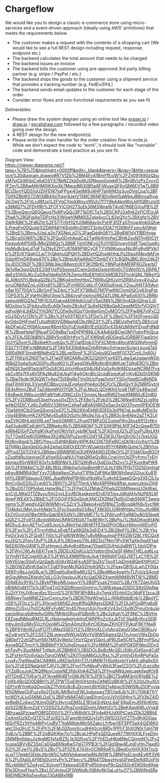 # Chargeflow
We would like you to design a classic e-commerce store using micro-services and a event-driven approach (ideally using AWS’ primitives) that meets the requirements below.

- The customer makes a request with the contents of a shopping cart (We would like to see a full REST design including request, response, endpoint etc.)
- The backend calculates the total amount that needs to be charged
- The backend issues an invoice
- The backend bills the customer using pre-approved 3rd party billing partner (e.g. stripe / PayPal / etc.)
- The backend ships the goods to the customer using a shipment service that provides a tracking number (e.g. FedEx/DHL)
- The backend sends email updates to the customer for each stage of the order
- Consider error flows and non-functional requirements as you see fit

Deliverables:

- Please draw the system diagram using an online tool like [eraser.io](https://eraser.io) / [draw.io](http://draw.io) / [excalidraw.com](http://excalidraw.com) followed by a few paragraphs / recorded video going over the design.
- A REST design for the new endpoint(s)
- Please write the main handler for the order creation flow in node.js. While we don’t expect the code to “work”, it should look like “runnable” code and demonstrate a best practice as you see fit.

Diagram View:</br>
https://viewer.diagrams.net/?tags=%7B%7D&highlight=0000ff&edit=_blank&layers=1&nav=1&title=sequence%20diagram.drawio#R7V1Zb%2BM4Ev41BmYfEuiW%2FZij091A90zQbuzM7stCkWhbiCx6dOSYX78kRZ2kbDoWJSfNxgxi0xIpkR%2Bril8VizPzZvvyOfF2m%2B8wANHM0IKXmXk7MwzdMi30B5e8FiWuaxQF6yQM6EV1wTL8B9BCjZbmYQDS1oUZhFEW7tqFPoxj4GetMi9J4HP7shWM2q3uvDVgCpa%2BF7Glf4ZBtilK57ZWl38B4XpTtqxr9JetV15MC9KNF8DnRpH5aWbeJBBmxaftyw2IcOeV%2FVLcd9fza%2FVgCYgzkRtovz95UU7f7Y8kAAkqWoLkKfQBfczstXx39MQ7%2FDHfRt%2FCFYjCGH273oEk3IIM3WneRrT4vi67ft6EGVjuPB%2Ff%2BoxQgcrQ6GQeug7fo6PvQQJ3P71kDfCTa%2BSCKPJ2afhA2sYlCfDzJA2fwA%2BQFqjApTDPcHs31Wjjwh1MMlSSZglqAxcCL82eQYo%2BXsfg%2BVOARrR8K%2Fd6Zjh%2F57jTr0H1Q1U0M68av0cPsHF3fZFx07mop4InkGQhwlLPregFn0DQuldrXZDAPA6YK9xb9In2iWOTSrtIoODA7YOXRhFFxmcA0Wglr%2BgS%2BmsJUjpLq2n7XGNeLzG%2FaeDddh061%2Bg8W1dV11BEHyga%2Bcg0GWR%2BjZ%2FQu0DyhAqdCp2TwtNi4HmfwCBHA2xoN17mRXCtYKpgioAiAtP5XBJMbQ5MQz%2BMFTgVONEvjj2fUIY6DDivwyhS4FTgpOupKcHpMuBcbsLdTqFToZNyEZPCc87A89PWCyOFTYVN9KupuxNic8Fg8y6PVki1b%2FErKYQqhCLwTYrQkkhuQPQH%2BDvHQ2holAHtgLPs26soXMeo6AFmGdziAYmDK8wp47II%2Bo%2BtgUbYaA9qOYDmbTVY1cBQINJBKL6lmZdkZf0xJDOClN2F%2BO3INb3jkcI88enzU6Y3K2fBrKLY8NPuHbMERF6GZkarbl73k1vRw3qvjQt2EE2StFHzPS5osox2Cwm2pXeGsqixHtjq0cTGWmfG%2BjPA7deEzS1A0iJKcZuG9gl1dpKe5fj7kZemof9zE8YdGOiiMDBZGFhnAQNL78BgYQ4LA9bV0YUBpkaQ2NU%2BKg4mHmHbsC7tRWuQHUvrH2RWUiysy4Vu2uivrruONbfalZmLy0Xjn91%2B%2FmIW0CqbLrFOK65pXmqLY2ouJhNT81tAyno9ar10770SA%2BrGmF1pZ4nLY%2FXT9IBsD7M7PwKNCIym0QCjy63raPgtTOPS3l%2FVgHhj3Rg13mq%2B4zygFnjphnzR6Zd7L0NLAPwEqIO0%2BRkjzekgzbWGQ1pZ19FI03UGakxdA0KNdUUsEV5aONN%2Bh1m4QkjIQhgr2J0MOx0ps%2Fb4zu0jcEcA0kTeglvZ8cAzF3oXeN26BgQe62agdMS5rfVOQVrTxqfyoWnjL84Dj2YHj3N7YCOfw9oXQqY0nj6ejGmOvMOO%2FPw8Rl7vjPxC2yOJ3jDyfz1ZN%2F%2Bx%2Fn03T8D3%2FDq%2F%2BeO%2F5tOFyeocQSbyOdxGHjFmefTiJtuWi60VjDMaoIgEDbJ96Z3Y%2FL2BEUxIheYd%2BXcUd4bDFwlJCYK9A1cxaprR6mHDoYuEVqABh1EztQODvX35AfzMi9eYlDyqPdNdlIK%2BxeHpleFRNupFGO9eBq7xxEhPlPl8NLCK4AdIdzBOwUMYhdnrPhiQcaa%2FEAJ5E0bBN%2B8V5vid0IrHfyy%2FXW9gEv6DGegSJGRBRFFiaq0rlvjOUiYQ5vm%2BxIbeKfruvbQu%2FOalfDob37hFIiCMr6n4IhcdiWQWqfvnmDD327YiTINFjcNBKdId%2FTAV5X35b8AqjZnhRHgkc0ylrwsivSiJwrLkuxd7a5DiR0d9tIF5imdHBNdhiiQ%2BLveI5tmF%2FiOxbu9Q1xeftF0CfZCmIL0s60U%2F11WzjX2N0fTw%2FIw0F6KOMjRuOKS2QhIHYxirKEPLdwGaUgdamWGhWBd25gAa1IxAOIGPoJRodKG%2Fagg5WuRRxRmBVdMjUerTbRgERD%2BmqDNQX3wjl91adckPOuS4CKLbVxHRoxt0I4iJ84VoGvRs9jX6DzswNCRM7FvsybCv9fq7fXvAV5PAzMu82gUkaYI4whOknBIcQcqdEpqsKaFrrKy8ZbGh5KN8%2Bai7bqkrW3jQWTy4exT5iXBgReTVn0tUcPsae1vIgYYSGyfipp6Cp8kNDk4seTjhhKVgLXVxm6ClBbvcUgJEvgAxnPnk4oONCFn%2BvlQyY3iZMRfGytnIDE4sRmmZBuFTaZdibmWGt1YQK%2FsLMq2LQOHKhG1cq8TMFOs46wzsFE6sBwdL9WqJxnWFaNYqKJ0NlCzDvTSmxpLNuuIRWlZhsqXM8R0JEDnBG0%2FV2DRBIug53oeHvuso0vZEh%2FE8p%2Fzb3%2BCWNw9VNZzLig9IgwHkD5DlCYJi6cZqRi5V336HmCzKwFaBVA5IjRIIZeSac0xQ037nvm0PEtOEW7Ga1djHtCIb2GwQSong2s47C%2Bi28XgEkN93DEEb3nPNOgLeul6uMDq3vyVq4EBNknHK2XPDMy45u8SOtSzfjc9Rs9p7oLg%2BR3c4n6NIe2aZTKZlJtpaZVKO6HLkbIVRLseT1xeGOMtR%2Fuq0YMPzOZZumpF8jv2kxz6fI12vNryAaS1udgl8CpEdiH%2BNwkc8b%2B5A8OkF%2FSXK9PbLN1F342cQgwR7DtstRN4DiGrPZpYgIKVkxPxH7AtVfsYJyb9K1pzE%2FXGngUQ%2FIzsPlJ9xLKHYcTTOeXDg6O59lMse3X24NZ6Pu2sojKC0dY1lEZW3U7bnQhOG7z7pxUGQRG8ny8gob%2BfUYgyJJ54f4lhBdiIyWPK4kCDK7SlFeBjCoDkf4cGyXsrt%2BQ7ljWkLQsnQpGGJk42whaUGKOrEEI1PrWUakhIx95YHNNRrQohe%2BIVIusJPFodZSIjTGY4%2BRdqvSBWBf9Od3UtfW94WD2D8kOI%2FX1d4ObnBGOfxZxqIfdRuVqxtyeOFaYpelSSvaNUUYsbQR5eQvBjlLCneiVmOtiZPvfrmvTvEHpbmez95yW8XF83yfx3dB9Wq%2B7QWi8lyUSgE0qZN2yx%2FKulx8qPW80A%2FKM4bC%2F48Lf6SLi9Nb0w1o5pBtoHBYULhLF6N7Pl5rTDG5DimhIafp6gu8lMRR40kFYxy7O8dgNpoCKuhdT1PNrZdF8Kq1BKWh0eqUl2iucXu81FhH%2B9Pldquxo374KLJkadNWeP9HWuHbsWs7LvAchESaeeDQrg3VECILfu8mCySpX33UZcst40%2BXt1%2FbT70mlLVMz49PRNlp8ftaLxoavczkgxZjh9%2BuD0770PhiAeLHatw9jkZT%2FPeCIUZMgkZP6wb2DSMNgejsUOkWwLsriCVLNKeOTfZ9uyu1hhj2ynLEiof8OkxpkenHDy87dTmxJdKdAHvNzP6XLM4nwFWE4X%2BIbE%2FOGOjFjfSGqSloikXNClZKSNd7kd5UOgbSNWT3wpqvems%2FwpdVJQXWjWMnyCSZrV%2Bekg4ykl5f8feZToIBcqdAfK8v5ycfMr7O4k4xLtMeUsvHiAkbt%2Foc5sox6s034kuTXBI3DLGiRhWjtdpJYjhuJfu9BKEk2VOuVxliI1BeOKRxQab1EK5XN%2BfpME7Tc%2FAVunPGqR8Du8GS5bwKsiQ52%2Fo917J8zdoWAVeUMWGf6G67Tw8EWn%2BkPpJ%2BADKgpKtANjMG5vJL4ncAETIvCx85JxnLhJNtniYaUl8H8TFESkj0PiVOBzcHljImniWEIvPOS%2Fxo%2FL4Trnnfd9uLpEgbTEaX6Q5k3sEjD4%2Bi28pFl%2BC%2BrYksPgGV3vb%2FQg9TYj0s%2Fg90WW9e7u8yM8juumqiFPKIIZBrf28LY6CQx8evJSQ%2Fpiy13yP%2BJLR%2BGwpU79L4BZSU7Nm7jPv5WTaXkj0qdX1qdNiEE6ONxG6W%2FsHmwcLdh4oKn8Smai7GpeIG3UHxIJlaBWTL1doVDPw%2FWyCWLArX8XjTyw%2BDEcXDsKUJz5Yplbtn5InOaSF4MmTHELsq6Lyz1zYmNY52CpieX0Uk3%2FWULKM6ff9mkJIukY66RdhFOd2J18TLzCYR%2FG9jVEUac50q5yQzQadLijGiAxW2aFkuASP3oZkVTpoX1JsDmjkBQeXhtPptCI%2BOWZd5nKiSaOyTZgEF6gnMcRQj5ZHo63RZc%2FeayOB1DJLwh2Y0QxS997rvReJJpG6Lw%2B5qdtIu9wl6wMU32%2BkqMkp4owHyTLFnUzS4oxddrGguMmpZKtephOdLLO3y1ppipuUKzXcQaIDRj2XwmWNM8VNTi8%2BMD059dEAc9Y4U%2BykPNkxjMUxpuyYi%2B0PVuzk2Ysb0%2BJYK7ZdeUhGSnBi9AOqN11Tb%2BTn4TxO3QDIRnomDnnVyc7UWlEekaaJG5DCS9z0DpNwDJ2iiYYHJV6cen6xc1fzcnS%2FR7RF9PrB8zJtvTgnkVEhhh02y36dFE1zcaJ8X6RtjwyTpxMNEZ2ovCxnrxJtw%2BD67HgWlrwULLrRj6dfdddEnb%2BpoYCnS9%2F0cz%2FL3Hxyeh56fdlZJmvKffqQRAetvDDKE%2FDLbPGoBPjg6zBdWmZUSyjJ7n0CAzRFyFoMCXn4S7hmzUUn7ovjKzV43vO3uWZFmuOnbJpiswcbl6gcs6dHeIhvGRfe7MHbjSRxs4fQBnIRr%2Bx3zKah%2F9NC%2BVHxE8ZoedNMxdRM2LRLcNqlojwAeHvkjtniEW6PPoZnXzJkThF3la48rjKnzSDRmbyJIm0ziMvSVcrhOonM1J25mA0mz9vKrtO63tauZKHOFFPJksF9KYNwR%2BP6YdmNZcoPO7FUMez55E5Yt2%2BHmXLCyhAcg2wuG1dwCB0KoJywZydrygV%2FCSSTZ8LwwvoNWUgSWvYp18W5AamzQUTnJygcVWsZbOgQB0pfY2zhQPIuH56I7M53yWeIizTHxYQzwVGknLgPRUSeflCN%2BFmjPSqJAxne8QZ7mch%2BiB6kPYXOUhgDnuza%2Fo186M%2FqKPGKDPWevDDySphTgvPv3IuzMAtFTnNphJiEZBMK6%2BSDOLBpBzMcQELjSWrJG4Spn4CdF%2FsHm1Oc6vtazvTqrqOWM7xZKI1TnbM8iOJURxL%2FzmVnD4vj8PgPa0xLcq4y7IwtNeaDkCA8lMiLulMZds5AfnTZU1dMl8iTHSq9zphiYxAHLg8g8sSGSq%2FzESSNaQrbKTJPJ%2B%2FnvI7fvNIbgPvWbS3FaeIZ2OI%2FJLgzz8qVYZpBcoJokCftQ9NovCopxNE3fdsXhA4iZ5d%2FHyqAWdJekcaekIIagKtV8a11TDnlE2THEw%2F1kveRR4BTvGMJN7K%2FB%2BO7SgRM3niVR1gBE%2FziKb4BcQO0D8BH%2FZPWTEoE9hIOHzt4eZAN6DzBKW%2FX31zlJXuXOrhDFtvWYmKqQOyoGkZ7fViHU8cBJDcnmUBrfG921yAbgc93WI5RuZtOPyvtaN1jGMIpeOUFuzv9e2f2eXLIMrBxhsEWLbsbpswzTB7Jip6Jb%2FcT0Ih871rYhcWDYJLluG56MLGoE%2BiPxN8ATAEUadDIrmGvVJVlVjSIHhg%2FIj3bZ4jDexRp8tZJ4wzCtfJmjDQPjcNyrcpDM5LE1B1xkSnNznL6aFXlkpEmJt5f6nKHtcaVS2Z8E8vmZzEYV2D0ZSJUfhgZsmIQDmhUWeH2U%2BeKAjpj6WLxVvk85BhzaaSPziawPOBfGD0tVl%2FFvW6hN%2Fh4eKHUdXIPtCwkZDk32BBhECeXmtGz9ZrrQTE%2Fzji5S%2Famr6hfdQUyfzPr3W5O37nYZT5y9hXOGauNISrPRZz1HYg48tPyUuBVT1tgMWsk4Rn56ZabcLfrfbw1iEFSPF5aX4iQD6K0wkCGg3HJC%2FiPh%2FMJSDtumXcudHHGcjn8R5y1PPhT3hXON5rTqH7W3yBJy%2BBF%2F2qBGKIKw7jo%2BcqLHPqPxQDQueeR779IHjtX3LFypDlm2NIM9n6dquJiztkgM01xfsiRZ5L1e3QfIug%2FYhEDuHKq6NpCQmmN%2Fy2tyupaSBVyBZ3SpCsDQq8XNx6w57gGTPPB3r%2FQqSbw4EJniEyHn7faxdOXi2%2FJw1%2BvS%2Bv7%2F5ZfL6743tvOCNR9oR%2BedGxXHX30lt7xcbsLwT17ejeb13DdxJtbnW5C1sNVkhAagwIw8NJN1W%2BNPjoELtpjAEv6ff3V6A%2FuSfa0LAFREbDUrHyPn%2Fkecy%2BN4TDbwzHvgjGFeeIDelfd0UxFhlWLyb66kF5Zg4ypC3UsyelYXkbpodO81PyR5inhgyP9cQa3S0cKD659oKKekR1q3DhxoFfpa%2BxL0CdyIsuOF5NWp8c5tBAv9kOaLuHsJ17%2BWiNgSRsB9DWB2K6q5wx6qc13GAB8xf8B
